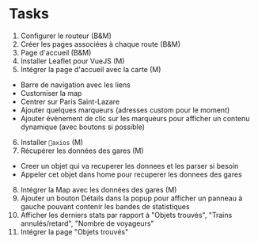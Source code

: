 # Tasks

1. Configurer le routeur (B&M)
2. Créer les pages associées à chaque route (B&M)
3. Page d'accueil (B&M)
4. Installer Leaflet pour VueJS (M)
5. Intégrer la page d'accueil avec la carte (M)
- Barre de navigation avec les liens
- Customiser la map
- Centrer sur Paris Saint-Lazare
- Ajouter quelques marqueurs (adresses custom pour le moment)
- Ajouter évènement de clic sur les marqueurs pour afficher un contenu dynamique (avec boutons si possible)
6. Installer `axios` (M)
7. Récupérer les données des gares (M)
- Creer un objet qui va recuperer les donnees et les parser si besoin
- Appeler cet objet dans home pour recuperer les donnees des gares
8. Intégrer la Map avec les données des gares (M)
9. Ajouter un bouton Détails dans la popup pour afficher un panneau à gauche pouvant contenir les bandes de statistiques
10. Afficher les derniers stats par rapport à "Objets trouvés", "Trains annulés/retard", "Nombre de voyageurs"
11. Intégrer la page "Objets trouvés"
